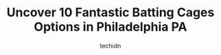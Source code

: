 ---
layout: ampstory
image: https://i0.wp.com/www.depkes.org/wp-content/uploads/2023/06/batting-cages-0-in-philadelphia-pa-1685759942.jpeg?resize=640,853
author: techidn
featured: false
description: Discover the impressive array of Batting Cages options in Philadelphia PA, where you can find 10 of the largest Batting Cages establishments in the area. From renowned classics to hidden gem
title: Uncover 10 Fantastic Batting Cages Options in Philadelphia PA
cover:
   title: Uncover 10 Fantastic Batting Cages Options in Philadelphia PA
   subtitle: Rickpate
   background: https://www.depkes.org/wp-content/uploads/2023/06/batting-cages-0-in-philadelphia-pa-1685759942.jpeg

pages: 
 - layout: thirds
   top: <h1>#1 Burholme Family Fun Center</h1>
   bottom: "<p>The Burholme Family Fun Center offers fun for everyone of all ages. Theres a golf range,  batting cages, mini golf and arcade. However, it needs a lot of maintenance. </p>"
   background: https://www.depkes.org/wp-content/uploads/2023/06/batting-cages-1-in-philadelphia-pa-1685759944.jpeg
   backgroundblur: true
 - layout: thirds
   top: <h1>#2 Phield House</h1>
   bottom: "<p>Nice, clean, affordable prices with many options for private or team rentals. They have batting cages and basketball courts. Theres also soccer. Bathrooms are so Beaut</p>"
   background: https://www.depkes.org/wp-content/uploads/2023/06/batting-cages-2-in-philadelphia-pa-1685759944.jpeg
   cta:
      link: https://www.depkes.org/blog/uncover-10-fantastic-batting-cages-options-in-philadelphia-pa/
      text: Uncover 10 Fantastic Batting Cages Options in Philadelphia PA
 - layout: thirds
   top: <h1>#3 StarSportsUS Indoor Sports Facility</h1>
   bottom: "<p>409 Camars Dr, Warminster, PA 18974, United States</p>"
   background: https://www.depkes.org/wp-content/uploads/2023/06/batting-cages-3-in-philadelphia-pa-1685759945.jpeg
   cta:
      link: https://www.depkes.org/blog/uncover-10-fantastic-batting-cages-options-in-philadelphia-pa/
      text: Uncover 10 Fantastic Batting Cages Options in Philadelphia PA
 - layout: thirds
   top: <h1>#4 Elite Sports Factory</h1>
   bottom: "<p>5050 Umbria St, Philadelphia, PA 19128, United States</p>"
   background: https://images.unsplash.com/photo-1604871000636-074fa5117945?ixlib=rb-4.0.3&ixid=MnwxMjA3fDB8MHxwaG90by1wYWdlfHx8fGVufDB8fHx8&auto=format&fit=crop&w=640&h=853&q=80
   cta:
      link: https://www.depkes.org/blog/uncover-10-fantastic-batting-cages-options-in-philadelphia-pa/
      text: Uncover 10 Fantastic Batting Cages Options in Philadelphia PA
 - layout: thirds
   top: <h1>#5 Batters Alley</h1>
   bottom: "<p>527 Morgan Ave, Palmyra, NJ 08065, United States</p>"
   background: https://images.unsplash.com/photo-1614648718611-0635f29016cb?ixlib=rb-4.0.3&ixid=MnwxMjA3fDB8MHxwaG90by1wYWdlfHx8fGVufDB8fHx8&auto=format&fit=crop&w=640&h=853&q=80
   cta:
      link: https://www.depkes.org/blog/uncover-10-fantastic-batting-cages-options-in-philadelphia-pa/
      text: Uncover 10 Fantastic Batting Cages Options in Philadelphia PA
 - layout: thirds
   top: <h1>#6 Zoom Baseball Academy</h1>
   bottom: "<p>7327 State Rd., Philadelphia, PA 19136, United States</p>"
   background: https://images.unsplash.com/photo-1488554378835-f7acf46e6c98?ixlib=rb-4.0.3&ixid=MnwxMjA3fDB8MHxwaG90by1wYWdlfHx8fGVufDB8fHx8&auto=format&fit=crop&w=640&h=853&q=80
   cta:
      link: https://www.depkes.org/blog/uncover-10-fantastic-batting-cages-options-in-philadelphia-pa/
      text: Uncover 10 Fantastic Batting Cages Options in Philadelphia PA
 - layout: thirds
   top: <h1>#7 South Philadelphia Sports Training</h1>
   bottom: "<p>2514 Morris St, Philadelphia, PA 19145, United States</p>"
   background: https://images.unsplash.com/photo-1533735380053-eb8d0759b24a?ixlib=rb-4.0.3&ixid=MnwxMjA3fDB8MHxwaG90by1wYWdlfHx8fGVufDB8fHx8&auto=format&fit=crop&w=640&h=853&q=80
   cta:
      link: https://www.depkes.org/blog/uncover-10-fantastic-batting-cages-options-in-philadelphia-pa/
      text: Uncover 10 Fantastic Batting Cages Options in Philadelphia PA
 - layout: thirds
   middle: Continue reading...
   background: https://images.unsplash.com/photo-1533998839656-76f5e4b2bccb?ixlib=rb-4.0.3&ixid=MnwxMjA3fDB8MHxwaG90by1wYWdlfHx8fGVufDB8fHx8&auto=format&fit=crop&w=640&h=853&q=80
   cta:
      link: https://www.depkes.org/blog/uncover-10-fantastic-batting-cages-options-in-philadelphia-pa/
      text: Uncover 10 Fantastic Batting Cages Options in Philadelphia PA
      
---